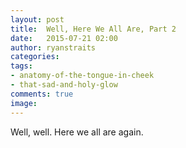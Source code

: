```yaml
---
layout: post
title:  Well, Here We All Are, Part 2
date:   2015-07-21 02:00
author: ryanstraits
categories: 
tags:
- anatomy-of-the-tongue-in-cheek
- that-sad-and-holy-glow
comments: true
image: 
---
```


Well, well. Here we all are again.

<!-- break -->
